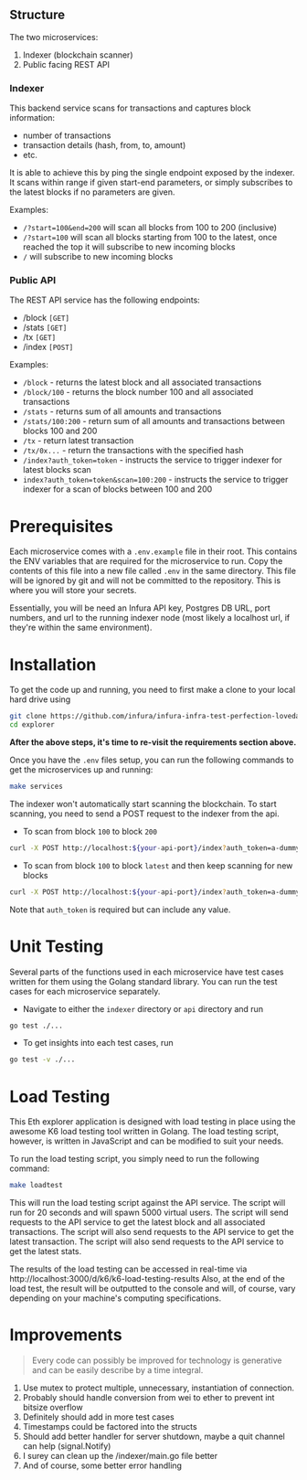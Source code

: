 ## Structure

The two microservices:

1. Indexer (blockchain scanner)
2. Public facing REST API

### Indexer

This backend service scans for transactions and captures block information:

- number of transactions
- transaction details (hash, from, to, amount)
- etc.

It is able to achieve this by ping the single endpoint exposed by the indexer. It scans within range if given start-end parameters, or simply subscribes to the latest blocks if no parameters are given.

Examples:

- `/?start=100&end=200` will scan all blocks from 100 to 200 (inclusive)
- `/?start=100` will scan all blocks starting from 100 to the latest, once reached the top it will subscribe to new incoming blocks
- `/` will subscribe to new incoming blocks

### Public API

The REST API service has the following endpoints:

- /block `[GET]`
- /stats `[GET]`
- /tx `[GET]`
- /index `[POST]`

Examples:

- `/block` - returns the latest block and all associated transactions
- `/block/100` - returns the block number 100 and all associated transactions
- `/stats` - returns sum of all amounts and transactions
- `/stats/100:200` - return sum of all amounts and transactions between blocks 100 and 200
- `/tx` - return latest transaction
- `/tx/0x...` - return the transactions with the specified hash
- `/index?auth_token=token` - instructs the service to trigger indexer for latest blocks scan
- `index?auth_token=token&scan=100:200` - instructs the service to trigger indexer for a scan of blocks between 100 and 200

# Prerequisites

Each microservice comes with a `.env.example` file in their root. This contains the ENV variables that are required for the microservice to run. Copy the contents of this file into a new file called `.env` in the same directory. This file will be ignored by git and will not be committed to the repository. This is where you will store your secrets.

Essentially, you will be need an Infura API key, Postgres DB URL, port numbers, and url to the running indexer node (most likely a localhost url, if they're within the same environment).

# Installation

To get the code up and running, you need to first make a clone to your local hard drive using

```bash
git clone https://github.com/infura/infura-infra-test-perfection-loveday.git explorer
cd explorer
```

**After the above steps, it's time to re-visit the requirements section above.**

Once you have the `.env` files setup, you can run the following commands to get the microservices up and running:

```bash
make services
```

The indexer won't automatically start scanning the blockchain. To start scanning, you need to send a POST request to the indexer from the api.

- To scan from block `100` to block `200`

```bash
curl -X POST http://localhost:${your-api-port}/index?auth_token=a-dummy-token&scan=100:200
```

- To scan from block `100` to block `latest` and then keep scanning for new blocks

```bash
curl -X POST http://localhost:${your-api-port}/index?auth_token=a-dummy-token&scan=100:200
```

Note that `auth_token` is required but can include any value.

# Unit Testing

Several parts of the functions used in each microservice have test cases written for them using the Golang standard library. You can run the test cases for each microservice separately.

- Navigate to either the `indexer` directory or `api` directory and run

```bash
go test ./...
```

- To get insights into each test cases, run

```bash
go test -v ./...
```

# Load Testing

This Eth explorer application is designed with load testing in place using the awesome K6 load testing tool written in Golang. The load testing script, however, is written in JavaScript and can be modified to suit your needs.

To run the load testing script, you simply need to run the following command:

```bash
make loadtest
```

This will run the load testing script against the API service. The script will run for 20 seconds and will spawn 5000 virtual users. The script will send requests to the API service to get the latest block and all associated transactions. The script will also send requests to the API service to get the latest transaction. The script will also send requests to the API service to get the latest stats.

The results of the load testing can be accessed in real-time via http://localhost:3000/d/k6/k6-load-testing-results
Also, at the end of the load test, the result will be outputted to the console and will, of course, vary depending on your machine's computing specifications.

# Improvements

> Every code can possibly be improved for technology is generative and can be easily describe by a time integral.

1. Use mutex to protect multiple, unnecessary, instantiation of connection.
2. Probably should handle conversion from wei to ether to prevent int bitsize overflow
3. Definitely should add in more test cases
4. Timestamps could be factored into the structs
5. Should add better handler for server shutdown, maybe a quit channel can help (signal.Notify)
6. I surey can clean up the /indexer/main.go file better
7. And of course, some better error handling
